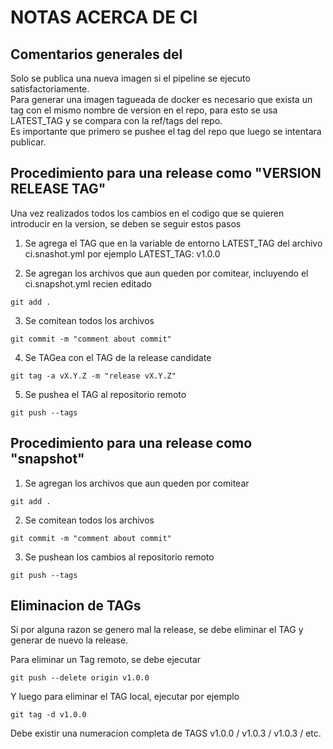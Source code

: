 # NOTAS ACERCA DE CI

## Comentarios generales del

Solo se publica una nueva imagen si el pipeline se ejecuto satisfactoriamente.  
Para generar una imagen tagueada de docker es necesario que exista un tag con el mismo nombre de version en el repo, para esto se usa LATEST_TAG y se compara con la ref/tags del repo.  
Es importante que primero se pushee el tag del repo que luego se intentara publicar.  

## Procedimiento para una release como "VERSION RELEASE TAG"

Una vez realizados todos los cambios en el codigo que se quieren introducir en la version, se deben se seguir estos pasos

1. Se agrega el TAG que en la variable de entorno LATEST_TAG del archivo ci.snashot.yml por ejemplo
   LATEST_TAG: v1.0.0

2. Se agregan los archivos que aun queden por comitear, incluyendo el ci.snapshot.yml recien editado

`git add .`

3. Se comitean todos los archivos

`git commit -m "comment about commit"`

4. Se TAGea con el TAG de la release candidate

`git tag -a vX.Y.Z -m "release vX.Y.Z"`

5. Se pushea el TAG al repositorio remoto

`git push --tags`

## Procedimiento para una release como "snapshot"

1. Se agregan los archivos que aun queden por comitear

`git add .`

2. Se comitean todos los archivos

`git commit -m "comment about commit"`

3. Se pushean los cambios al repositorio remoto

`git push --tags`


## Eliminacion de TAGs

Si por alguna razon se genero mal la release, se debe eliminar el TAG y generar de nuevo la release.  

Para eliminar un Tag remoto, se debe ejecutar

`git push --delete origin v1.0.0`

Y luego para eliminar el TAG local, ejecutar por ejemplo

`git tag -d v1.0.0`

Debe existir una numeracion completa de TAGS v1.0.0 / v1.0.3 / v1.0.3 / etc.
